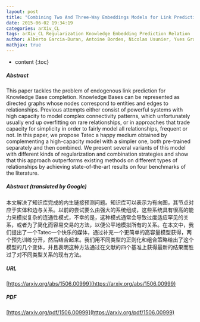 ```yaml
---
layout: post
title: "Combining Two And Three-Way Embeddings Models for Link Prediction in Knowledge Bases"
date: 2015-06-02 19:34:19
categories: arXiv_CL
tags: arXiv_CL Regularization Knowledge Embedding Prediction Relation
author: Alberto Garcia-Duran, Antoine Bordes, Nicolas Usunier, Yves Grandvalet
mathjax: true
---
```


* content
{:toc}

##### Abstract
This paper tackles the problem of endogenous link prediction for Knowledge Base completion. Knowledge Bases can be represented as directed graphs whose nodes correspond to entities and edges to relationships. Previous attempts either consist of powerful systems with high capacity to model complex connectivity patterns, which unfortunately usually end up overfitting on rare relationships, or in approaches that trade capacity for simplicity in order to fairly model all relationships, frequent or not. In this paper, we propose Tatec a happy medium obtained by complementing a high-capacity model with a simpler one, both pre-trained separately and then combined. We present several variants of this model with different kinds of regularization and combination strategies and show that this approach outperforms existing methods on different types of relationships by achieving state-of-the-art results on four benchmarks of the literature.

##### Abstract (translated by Google)
本文解决了知识库完成的内生链接预测问题。知识库可以表示为有向图，其节点对应于实体和边与关系。以前的尝试要么由强大的系统组成，这些系统具有很高的能力来模拟复杂的连通性模式，不幸的是，这种模式通常会导致过度适应罕见的关系，或者为了简化而容易交易的方法，以便公平地模拟所有的关系。在本文中，我们提出了一个Tatec一个快乐的媒体，通过补充一个更简单的高容量模型获得，两个预先训练分开，然后结合起来。我们用不同类型的正则化和组合策略给出了这个模型的几个变体，并且表明这种方法通过在文献的四个基准上获得最新的结果而胜过了对不同类型关系的现有方法。

##### URL
[https://arxiv.org/abs/1506.00999](https://arxiv.org/abs/1506.00999)

##### PDF
[https://arxiv.org/pdf/1506.00999](https://arxiv.org/pdf/1506.00999)

